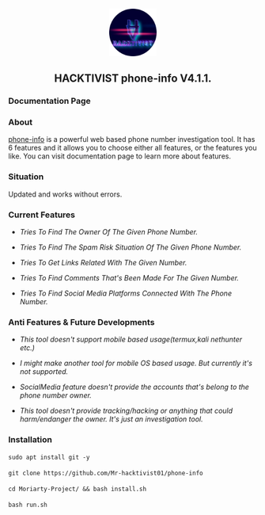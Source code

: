 <p align="center" width="100%">
    <img width="19%" src="banners/logo.png">
</p>
<h2 align="center" width="100%">HACKTIVIST phone-info V4.1.1.</h2>

### Documentation Page

### About
[phone-info](https://github.com/Mr-hacktivist01/phone-info) is a powerful web based phone number investigation tool. It has 6 features and it allows you to choose either all features, or the features you like. You can visit documentation page to learn more about features.

### Situation
Updated and works without errors.

### Current Features
- *Tries To Find The Owner Of The Given Phone Number.*

- *Tries To Find The Spam Risk Situation Of The Given Phone Number.*

- *Tries To Get Links Related With The Given Number.*

- *Tries To Find Comments That's Been Made For The Given Number.*

- *Tries To Find Social Media Platforms Connected With The Phone Number.*

### Anti Features & Future Developments
- *This tool doesn't support mobile based usage(termux,kali nethunter etc.)*

- *I might make another tool for mobile OS based usage. But currently it's not supported.*

- *SocialMedia feature doesn't provide the accounts that's belong to the phone number owner.*

- *This tool doesn't provide tracking/hacking or anything that could harm/endanger the owner. It's just an investigation tool.*



### Installation
````
sudo apt install git -y

git clone https://github.com/Mr-hacktivist01/phone-info

cd Moriarty-Project/ && bash install.sh

bash run.sh
````
